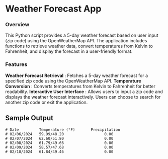 # Weather Forecast App
### Overview
This Python script provides a 5-day weather forecast based on user input (zip code) using the OpenWeatherMap API. The application includes functions to retrieve weather data, convert temperatures from Kelvin to Fahrenheit, and display the forecast in a user-friendly format.

### Features
**Weather Forecast Retrieval** : Fetches a 5-day weather forecast for a specified zip code using the OpenWeatherMap API.
**Temperature Conversion** : Converts temperatures from Kelvin to Fahrenheit for better readability.
**Interactive User Interface** : Allows users to input a zip code and displays the weather forecast interactively. Users can choose to search for another zip code or exit the application.

## Sample Output

~~~
# Date         Temperature (°F)       Precipitation
# 02/06/2024   59.99/48.20                  0.00
# 02/07/2024   62.60/51.80                  0.00
# 02/08/2024   61.79/49.66                  0.00
# 02/09/2024   58.57/47.68                  0.00
# 02/10/2024   61.84/49.46                  0.00
~~~

